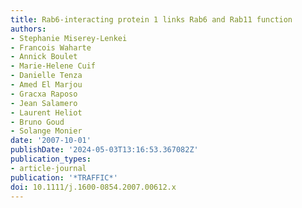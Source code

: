 ```yaml
---
title: Rab6-interacting protein 1 links Rab6 and Rab11 function
authors:
- Stephanie Miserey-Lenkei
- Francois Waharte
- Annick Boulet
- Marie-Helene Cuif
- Danielle Tenza
- Amed El Marjou
- Gracxa Raposo
- Jean Salamero
- Laurent Heliot
- Bruno Goud
- Solange Monier
date: '2007-10-01'
publishDate: '2024-05-03T13:16:53.367082Z'
publication_types:
- article-journal
publication: '*TRAFFIC*'
doi: 10.1111/j.1600-0854.2007.00612.x
---
```

